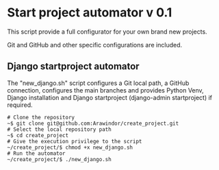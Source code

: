 # Start project automator v 0.1

This script provide a full configurator for your own brand new projects.

Git and GitHub and other specific configurations are included.

## Django startproject automator
The "new_django.sh" script configures a Git local path, a GitHub connection, configures the main branches and provides Python Venv, Django installation and Django startproject (django-admin startproject) if required.

    # Clone the repository
    ~$ git clone git@github.com:Arawindor/create_project.git
    # Select the local repository path
    ~$ cd create_project
    # Give the execution privilege to the script
    ~/create_project/$ chmod +x new_django.sh
    # Run the automator
    ~/create_project/$ ./new_django.sh
